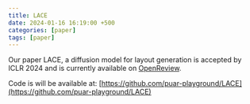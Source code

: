 ```yaml
---
title: LACE
date: 2024-01-16 16:19:00 +500
categories: [paper]
tags: [paper]
---
```

Our paper LACE, a diffusion model for layout generation is accepted by ICLR 2024 and is currently available on [OpenReview](https://openreview.net/forum?id=kJ0qp9Xdsh). <br />

Code is will be available at: [https://github.com/puar-playground/LACE](https://github.com/puar-playground/LACE)




